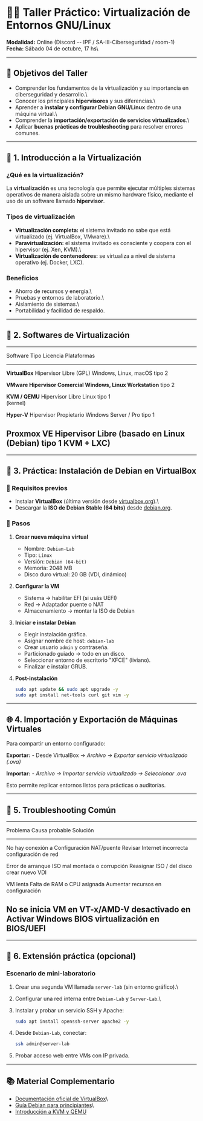# 🧑‍🏫 Taller Práctico: Virtualización de Entornos GNU/Linux

**Modalidad:** Online (Discord -- IPF / SA-III-Ciberseguridad / room-1)\
**Fecha:** Sábado 04 de octubre, 17 hs\

------------------------------------------------------------------------

## 🎯 Objetivos del Taller

-   Comprender los fundamentos de la virtualización y su importancia en
    ciberseguridad y desarrollo.\
-   Conocer los principales **hipervisores** y sus diferencias.\
-   Aprender a **instalar y configurar Debian GNU/Linux** dentro de una
    máquina virtual.\
-   Comprender la **importación/exportación de servicios
    virtualizados**.\
-   Aplicar **buenas prácticas de troubleshooting** para resolver
    errores comunes.

------------------------------------------------------------------------

## 🧩 1. Introducción a la Virtualización

### ¿Qué es la virtualización?

La **virtualización** es una tecnología que permite ejecutar múltiples
sistemas operativos de manera aislada sobre un mismo hardware físico,
mediante el uso de un software llamado **hipervisor**.

### Tipos de virtualización

-   **Virtualización completa:** el sistema invitado no sabe que está
    virtualizado (ej. VirtualBox, VMware).\
-   **Paravirtualización:** el sistema invitado es consciente y coopera
    con el hipervisor (ej. Xen, KVM).\
-   **Virtualización de contenedores:** se virtualiza a nivel de sistema
    operativo (ej. Docker, LXC).

### Beneficios

-   Ahorro de recursos y energía.\
-   Pruebas y entornos de laboratorio.\
-   Aislamiento de sistemas.\
-   Portabilidad y facilidad de respaldo.

------------------------------------------------------------------------

## 💽 2. Softwares de Virtualización

  ---------------------------------------------------------------------------
  Software            Tipo         Licencia            Plataformas
  ------------------- ------------ ------------------- ----------------------
  **VirtualBox**      Hipervisor   Libre (GPL)         Windows, Linux, macOS
                      tipo 2                           

  **VMware            Hipervisor   Comercial           Windows, Linux
  Workstation**       tipo 2                           

  **KVM / QEMU**      Hipervisor   Libre               Linux
                      tipo 1                           
                      (kernel)                         

  **Hyper-V**         Hipervisor   Propietario         Windows Server / Pro
                      tipo 1                           

  **Proxmox VE**      Hipervisor   Libre (basado en    Linux (Debian)
                      tipo 1       KVM + LXC)          
  ---------------------------------------------------------------------------

------------------------------------------------------------------------

## 🧰 3. Práctica: Instalación de Debian en VirtualBox

### 🧩 Requisitos previos

-   Instalar **VirtualBox** (última versión desde
    [virtualbox.org](https://www.virtualbox.org/)).\
-   Descargar la **ISO de Debian Stable (64 bits)** desde
    [debian.org](https://www.debian.org/distrib/netinst).

### 🧾 Pasos

1.  **Crear nueva máquina virtual**

    -   Nombre: `Debian-Lab`
    -   Tipo: `Linux`
    -   Versión: `Debian (64-bit)`
    -   Memoria: 2048 MB
    -   Disco duro virtual: 20 GB (VDI, dinámico)

2.  **Configurar la VM**

    -   Sistema → habilitar EFI (si usás UEFI)
    -   Red → Adaptador puente o NAT
    -   Almacenamiento → montar la ISO de Debian

3.  **Iniciar e instalar Debian**

    -   Elegir instalación gráfica.
    -   Asignar nombre de host: `debian-lab`
    -   Crear usuario `admin` y contraseña.
    -   Particionado guiado → todo en un disco.
    -   Seleccionar entorno de escritorio "XFCE" (liviano).
    -   Finalizar e instalar GRUB.

4.  **Post-instalación**

    ``` bash
    sudo apt update && sudo apt upgrade -y
    sudo apt install net-tools curl git vim -y
    ```

------------------------------------------------------------------------

## 🌐 4. Importación y Exportación de Máquinas Virtuales

Para compartir un entorno configurado:

**Exportar:** - Desde VirtualBox → *Archivo → Exportar servicio
virtualizado (.ova)*

**Importar:** - *Archivo → Importar servicio virtualizado → Seleccionar
.ova*

Esto permite replicar entornos listos para prácticas o auditorías.

------------------------------------------------------------------------

## 🔧 5. Troubleshooting Común

  -----------------------------------------------------------------------
  Problema             Causa probable                Solución
  -------------------- ----------------------------- --------------------
  No hay conexión a    Configuración NAT/puente      Revisar
  Internet             incorrecta                    configuración de red

  Error de arranque    ISO mal montada o corrupción  Reasignar ISO /
                       del disco                     crear nuevo VDI

  VM lenta             Falta de RAM o CPU asignada   Aumentar recursos en
                                                     configuración

  No se inicia VM en   VT-x/AMD-V desactivado en     Activar
  Windows              BIOS                          virtualización en
                                                     BIOS/UEFI
  -----------------------------------------------------------------------

------------------------------------------------------------------------

## 🔐 6. Extensión práctica (opcional)

### Escenario de mini-laboratorio

1.  Crear una segunda VM llamada `server-lab` (sin entorno gráfico).\

2.  Configurar una red interna entre `Debian-Lab` y `Server-Lab`.\

3.  Instalar y probar un servicio SSH y Apache:

    ``` bash
    sudo apt install openssh-server apache2 -y
    ```

4.  Desde `Debian-Lab`, conectar:

    ``` bash
    ssh admin@server-lab
    ```

5.  Probar acceso web entre VMs con IP privada.

------------------------------------------------------------------------

## 📚 Material Complementario

-   [Documentación oficial de
    VirtualBox](https://www.virtualbox.org/manual/UserManual.html)\
-   [Guía Debian para
    principiantes](https://www.debian.org/doc/manuals/debian-handbook/)\
-   [Introducción a KVM y QEMU](https://wiki.libvirt.org/page/Main_Page)
